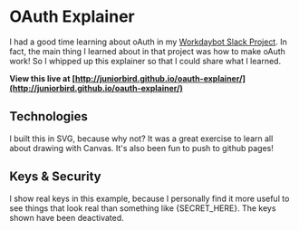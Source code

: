 # OAuth Explainer

I had a good time learning about oAuth in my [Workdaybot Slack Project](https://github.com/juniorbird/workdaybot). In fact, the main thing I learned about in that project was how to make oAuth work! So I whipped up this explainer so that I could share what I learned.

**View this live at [http://juniorbird.github.io/oauth-explainer/](http://juniorbird.github.io/oauth-explainer/)**

## Technologies

I built this in SVG, because why not? It was a great exercise to learn all about drawing with Canvas. It's also been fun to push to github pages!

## Keys & Security

I show real keys in this example, because I personally find it more useful to see things that look real than something like {SECRET_HERE}. The keys shown have been deactivated.
